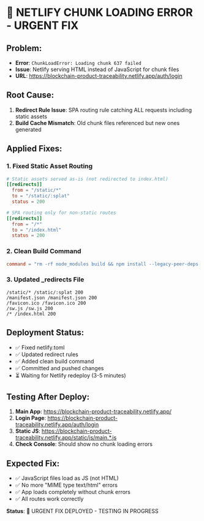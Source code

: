 # 🚨 NETLIFY CHUNK LOADING ERROR - URGENT FIX

## Problem:
- **Error**: `ChunkLoadError: Loading chunk 637 failed`
- **Issue**: Netlify serving HTML instead of JavaScript for chunk files
- **URL**: https://blockchain-product-traceability.netlify.app/auth/login

## Root Cause:
1. **Redirect Rule Issue**: SPA routing rule catching ALL requests including static assets
2. **Build Cache Mismatch**: Old chunk files referenced but new ones generated

## Applied Fixes:

### 1. Fixed Static Asset Routing
```toml
# Static assets served as-is (not redirected to index.html)
[[redirects]]
  from = "/static/*"
  to = "/static/:splat"
  status = 200

# SPA routing only for non-static routes
[[redirects]]
  from = "/*"
  to = "/index.html"
  status = 200
```

### 2. Clean Build Command
```toml
command = "rm -rf node_modules build && npm install --legacy-peer-deps && npm run build"
```

### 3. Updated _redirects File
```
/static/* /static/:splat 200
/manifest.json /manifest.json 200
/favicon.ico /favicon.ico 200
/sw.js /sw.js 200
/* /index.html 200
```

## Deployment Status:
- ✅ Fixed netlify.toml
- ✅ Updated redirect rules
- ✅ Added clean build command
- ✅ Committed and pushed changes
- ⏳ Waiting for Netlify redeploy (3-5 minutes)

## Testing After Deploy:
1. **Main App**: https://blockchain-product-traceability.netlify.app/
2. **Login Page**: https://blockchain-product-traceability.netlify.app/auth/login
3. **Static JS**: https://blockchain-product-traceability.netlify.app/static/js/main.*.js
4. **Check Console**: Should show no chunk loading errors

## Expected Fix:
- ✅ JavaScript files load as JS (not HTML)
- ✅ No more "MIME type text/html" errors
- ✅ App loads completely without chunk errors
- ✅ All routes work correctly

**Status**: 🔧 URGENT FIX DEPLOYED - TESTING IN PROGRESS
